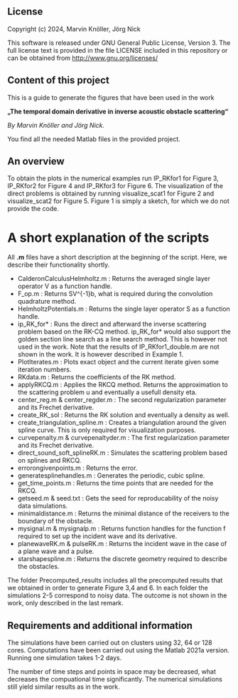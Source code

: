## License

Copyright (c) 2024, Marvin Knöller, Jörg Nick

This software is released under GNU General Public License, Version 3.
The full license text is provided in the file LICENSE included in this repository 
or can be obtained from http://www.gnu.org/licenses/

## Content of this project

This is a guide to generate the figures that have been used in the work

**„The temporal domain derivative in inverse acoustic obstacle scattering“**

_By Marvin Knöller and Jörg Nick._

You find all the needed Matlab files in the provided project.

## An overview

To obtain the plots in the numerical examples run IP_RKfor1 for Figure 3, IP_RKfor2 for Figure 4 and IP_RKfor3 for Figure 6.
The visualization of the direct problems is obtained by running visualize_scat1 for Figure 2 and visualize_scat2 for Figure 5.
Figure 1 is simply a sketch, for which we do not provide the code.

# A short explanation of the scripts

All **.m** files have a short description at the beginning of the script. Here, we describe their functionality shortly.

- CalderonCalculusHelmholtz.m : Returns the averaged single layer operator V as a function handle.
- F_op.m : Returns SV^{-1}b, what is required during the convolution quadrature method.
- HelmholtzPotentials.m : Returns the single layer operator S as a function handle.
- ip_RK_for* : Runs the direct and afterward the inverse scattering problem based on the RK-CQ method. 
    ip_RK_for* would also support the golden section line search as a line search method. This is however not used in the work.
    Note that the results of IP_RKfor1_double.m are not shown in the work. It is however described in Example 1. 
- PlotIterates.m : Plots exact object and the current iterate given some iteration numbers.
- RKdata.m : Returns the coefficients of the RK method.
- applyRKCQ.m : Applies the RKCQ method. Returns the approximation to the scattering problem u and eventually a usefull density eta.
- center_reg.m & center_regder.m : The second regularization parameter and its Frechet derivative.
- create_RK_sol : Returns the RK solution and eventually a density as well.
- create_triangulation_spline.m : Creates a triangulation around the given spline curve. This is only required for visualization purposes.
- curvepenalty.m & curvepenaltyder.m : The first regularization parameter and its Frechet derivative.
- direct_sound_soft_splineRK.m : Simulates the scattering problem based on splines and RKCQ.
- errorongivenpoints.m : Returns the error.
- generatesplinehandles.m : Generates the periodic, cubic spline.
- get_time_points.m : Returns the time points that are needed for the RKCQ.
- getseed.m & seed.txt : Gets the seed for reproducability of the noisy data simulations.
- minimaldistance.m : Returns the minimal distance of the receivers to the boundary of the obstacle.
- mysignal.m & mysignalp.m : Returns function handles for the function f required to set up the incident wave and its derivative.
- planewaveRK.m & pulseRK.m : Returns the incident wave in the case of a plane wave and a pulse.
- starshapespline.m : Returns the discrete geometry required to describe the obstacles.

The folder Precomputed_results includes all the precomputed results that we obtained in order to generate Figure 3,4 and 6.
    In each folder the simulations 2-5 correspond to noisy data. The outcome is not shown in the work, only described in the last remark.

## Requirements and additional information

The simulations have been carried out on clusters using 32, 64 or 128 cores.
Computations have been carried out using the Matlab 2021a version.
Running one simulation takes 1-2 days. 

The number of time steps and points in space may be decreased, what decreases the compuational time significantly. 
The numerical simulations still yield similar results as in the work.